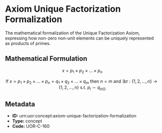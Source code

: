 # Axiom Unique Factorization Formalization

The mathematical formalization of the Unique Factorization Axiom, expressing how non-zero non-unit elements can be uniquely represented as products of primes.

## Mathematical Formulation

$$
x = p_1 \times p_2 \times \ldots \times p_n
$$

$$
\text{If } x = p_1 \times p_2 \times \ldots \times p_n = q_1 \times q_2 \times \ldots \times q_m \text{ then } n = m \text{ and } \exists \sigma : \{1,2,\ldots,n\} \to \{1,2,\ldots,n\} \text{ s.t. } p_i \sim q_{\sigma(i)}
$$

## Metadata

- **ID:** urn:uor:concept:axiom-unique-factorization-formalization
- **Type:** concept
- **Code:** UOR-C-160

